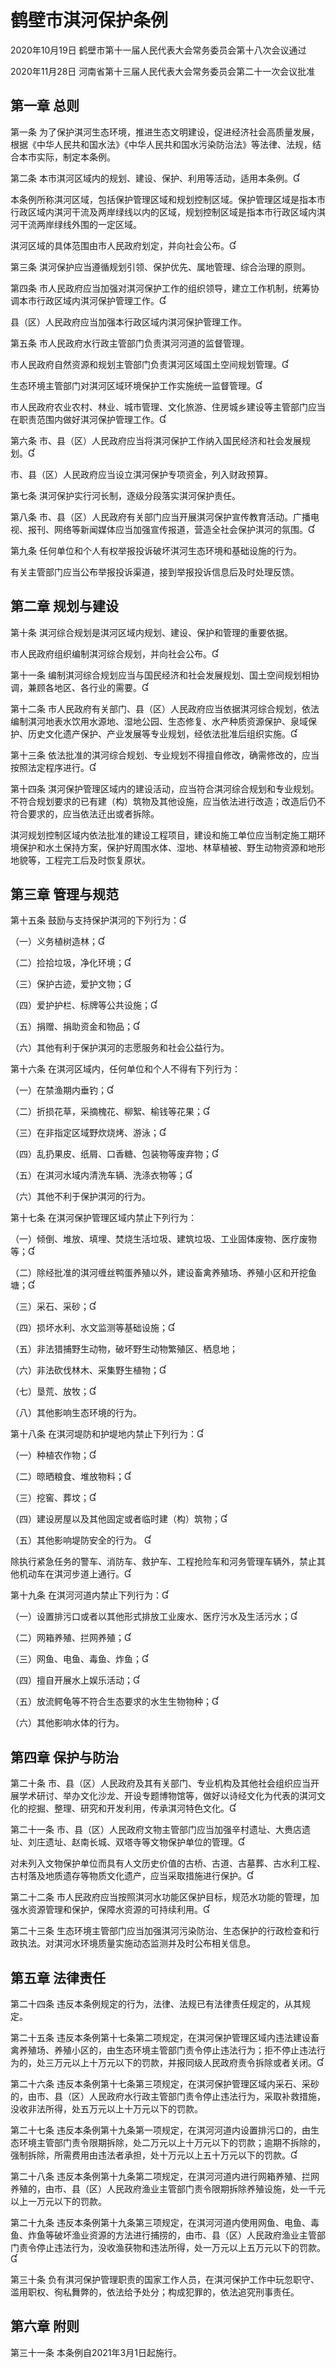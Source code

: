 # 鹤壁市淇河保护条例

2020年10月19日 鹤壁市第十一届人民代表大会常务委员会第十八次会议通过

2020年11月28日 河南省第十三届人民代表大会常务委员会第二十一次会议批准

<!-- INFO END -->

## 第一章  总则

第一条 为了保护淇河生态环境，推进生态文明建设，促进经济社会高质量发展，根据《中华人民共和国水法》《中华人民共和国水污染防治法》等法律、法规，结合本市实际，制定本条例。

第二条 本市淇河区域内的规划、建设、保护、利用等活动，适用本条例。

本条例所称淇河区域，包括保护管理区域和规划控制区域。保护管理区域是指本市行政区域内淇河干流及两岸绿线以内的区域，规划控制区域是指本市行政区域内淇河干流两岸绿线外围的一定区域。

淇河区域的具体范围由市人民政府划定，并向社会公布。

第三条 淇河保护应当遵循规划引领、保护优先、属地管理、综合治理的原则。

第四条 市人民政府应当加强对淇河保护工作的组织领导，建立工作机制，统筹协调本市行政区域内淇河保护管理工作。

县（区）人民政府应当加强本行政区域内淇河保护管理工作。

第五条 市人民政府水行政主管部门负责淇河河道的监督管理。

市人民政府自然资源和规划主管部门负责淇河区域国土空间规划管理。

生态环境主管部门对淇河区域环境保护工作实施统一监督管理。

市人民政府农业农村、林业、城市管理、文化旅游、住房城乡建设等主管部门应当在职责范围内做好淇河保护管理工作。

第六条 市、县（区）人民政府应当将淇河保护工作纳入国民经济和社会发展规划。

市、县（区）人民政府应当设立淇河保护专项资金，列入财政预算。

第七条 淇河保护实行河长制，逐级分段落实淇河保护责任。

第八条 市、县（区）人民政府有关部门应当开展淇河保护宣传教育活动。广播电视、报刊、网络等新闻媒体应当加强宣传报道，营造全社会保护淇河的氛围。

第九条 任何单位和个人有权举报投诉破坏淇河生态环境和基础设施的行为。

有关主管部门应当公布举报投诉渠道，接到举报投诉信息后及时处理反馈。

## 第二章  规划与建设

第十条 淇河综合规划是淇河区域内规划、建设、保护和管理的重要依据。

市人民政府组织编制淇河综合规划，并向社会公布。

第十一条 编制淇河综合规划应当与国民经济和社会发展规划、国土空间规划相协调，兼顾各地区、各行业的需要。

第十二条 市人民政府有关部门、县（区）人民政府应当依据淇河综合规划，依法编制淇河地表水饮用水源地、湿地公园、生态修复、水产种质资源保护、泉域保护、历史文化遗产保护、产业发展等专业规划，经依法批准后组织实施。

第十三条 依法批准的淇河综合规划、专业规划不得擅自修改，确需修改的，应当按照法定程序进行。

第十四条 淇河保护管理区域内的建设活动，应当符合淇河综合规划和专业规划。不符合规划要求的已有建（构）筑物及其他设施，应当依法进行改造；改造后仍不符合要求的，应当依法迁出或者拆除。

淇河规划控制区域内依法批准的建设工程项目，建设和施工单位应当制定施工期环境保护和水土保持方案，保护好周围水体、湿地、林草植被、野生动物资源和地形地貌等，工程完工后及时恢复原状。

## 第三章  管理与规范

第十五条 鼓励与支持保护淇河的下列行为：

（一）义务植树造林；

（二）捡拾垃圾，净化环境；

（三）保护古迹，爱护文物；

（四）爱护护栏、标牌等公共设施；

（五）捐赠、捐助资金和物品；

（六）其他有利于保护淇河的志愿服务和社会公益行为。

第十六条 在淇河区域内，任何单位和个人不得有下列行为：

（一）在禁渔期内垂钓；

（二）折损花草，采摘槐花、柳絮、榆钱等花果；

（三）在非指定区域野炊烧烤、游泳；

（四）乱扔果皮、纸屑、口香糖、包装物等废弃物；

（五）在淇河水域内清洗车辆、洗涤衣物等；

（六）其他不利于保护淇河的行为。

第十七条 在淇河保护管理区域内禁止下列行为：

（一）倾倒、堆放、填埋、焚烧生活垃圾、建筑垃圾、工业固体废物、医疗废物等；

（二）除经批准的淇河缠丝鸭蛋养殖以外，建设畜禽养殖场、养殖小区和开挖鱼塘；

（三）采石、采砂；

（四）损坏水利、水文监测等基础设施；

（五）非法猎捕野生动物，破坏野生动物繁殖区、栖息地；

（六）非法砍伐林木、采集野生植物；

（七）垦荒、放牧；

（八）其他影响生态环境的行为。

第十八条 在淇河堤防和护堤地内禁止下列行为：

（一）种植农作物；

（二）晾晒粮食、堆放物料；

（三）挖窖、葬坟；

（四）建设房屋以及其他固定或者临时建（构）筑物；

（五）其他影响堤防安全的行为。 

除执行紧急任务的警车、消防车、救护车、工程抢险车和河务管理车辆外，禁止其他机动车在淇河步道上通行。

第十九条 在淇河河道内禁止下列行为：

（一）设置排污口或者以其他形式排放工业废水、医疗污水及生活污水；

（二）网箱养殖、拦网养殖；

（三）网鱼、电鱼、毒鱼、炸鱼；

（四）擅自开展水上娱乐活动；

（五）放流鳄龟等不符合生态要求的水生生物物种；

（六）其他影响水体的行为。

## 第四章  保护与防治

第二十条 市、县（区）人民政府及其有关部门、专业机构及其他社会组织应当开展学术研讨、举办文化沙龙、开设专题博物馆等，做好以诗经文化为代表的淇河文化的挖掘、整理、研究和开发利用，传承淇河特色文化。

第二十一条 市、县（区）人民政府文物主管部门应当加强辛村遗址、大赉店遗址、刘庄遗址、赵南长城、双塔寺等文物保护单位的管理。

对未列入文物保护单位而具有人文历史价值的古桥、古道、古墓葬、古水利工程、古村落及地质遗存等物质文化遗产，应当采取措施进行保护。

第二十二条 市人民政府应当按照淇河水功能区保护目标，规范水功能的管理，加强水资源管理和保护，保障水资源的可持续利用。

第二十三条 生态环境主管部门应当加强淇河污染防治、生态保护的行政检查和行政执法。对淇河水环境质量实施动态监测并及时公布相关信息。

## 第五章  法律责任

第二十四条 违反本条例规定的行为，法律、法规已有法律责任规定的，从其规定。

第二十五条 违反本条例第十七条第二项规定，在淇河保护管理区域内违法建设畜禽养殖场、养殖小区的，由生态环境主管部门责令停止违法行为；拒不停止违法行为的，处三万元以上十万元以下的罚款，并报同级人民政府责令拆除或者关闭。

第二十六条 违反本条例第十七条第三项规定，在淇河保护管理区域内采石、采砂的，由市、县（区）人民政府水行政主管部门责令停止违法行为，采取补救措施，没收非法所得，处五万元以上十万元以下的罚款。

第二十七条 违反本条例第十九条第一项规定，在淇河河道内设置排污口的，由生态环境主管部门责令限期拆除，处二万元以上十万元以下的罚款；逾期不拆除的，强制拆除，所需费用由违法者承担，处十万元以上五十万元以下的罚款。

第二十八条 违反本条例第十九条第二项规定，在淇河河道内进行网箱养殖、拦网养殖的，由市、县（区）人民政府渔业主管部门责令限期拆除养殖设施，处一千元以上一万元以下的罚款。

第二十九条 违反本条例第十九条第三项规定，在淇河河道内使用网鱼、电鱼、毒鱼、炸鱼等破坏渔业资源的方法进行捕捞的，由市、县（区）人民政府渔业主管部门责令停止违法行为，没收渔获物和违法所得，处一万元以上五万元以下的罚款。

第三十条 负有淇河保护管理职责的国家工作人员，在淇河保护工作中玩忽职守、滥用职权、徇私舞弊的，依法给予处分；构成犯罪的，依法追究刑事责任。

## 第六章  附则

第三十一条 本条例自2021年3月1日起施行。

